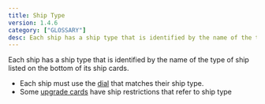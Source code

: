 ```yaml
---
title: Ship Type
version: 1.4.6
category: ["GLOSSARY"]
desc: Each ship has a ship type that is identified by the name of the type of ship listed on the bottom of its ship cards.
---
```


Each ship has a ship type that is identified by the name of the type of ship
listed on the bottom of its ship cards.

- Each ship must use the [dial](/rules/Dial) that matches their ship type.
- Some [upgrade cards](/rules/Upgrade_Cards) have ship restrictions that refer to ship type
